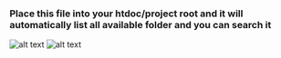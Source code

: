 ### Place this file into your htdoc/project root and it will automatically list all available folder and you can search it
![alt text](https://github.com/alvinzf/landing-page/blob/main/docs/docs/messageImage_1637064830052.jpg)
![alt text](https://github.com/alvinzf/landing-page/blob/main/docs/docs/messageImage_1637064827692.jpg)

